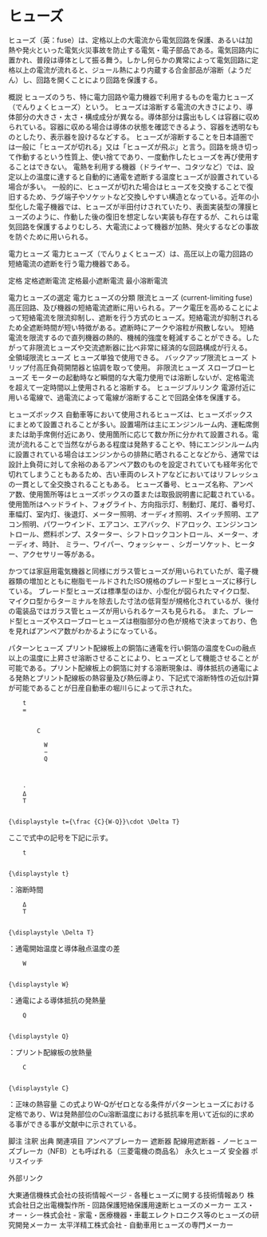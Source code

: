 # ヒューズ

ヒューズ（英：fuse）は、定格以上の大電流から電気回路を保護、あるいは加熱や発火といった電気火災事故を防止する電気・電子部品である。電気回路内に置かれ、普段は導体として振る舞う。しかし何らかの異常によって電気回路に定格以上の電流が流れると、ジュール熱により内蔵する合金部品が溶断（ようだん）し、回路を開くことにより回路を保護する。

概説
ヒューズのうち、特に電力回路や電力機器で利用するものを電力ヒューズ（でんりょくヒューズ）という。
ヒューズは溶断する電流の大きさにより、導体部分の大きさ・太さ・構成成分が異なる。導体部分は露出もしくは容器に収められている。容器に収める場合は導体の状態を確認できるよう、容器を透明なものとしたり、表示器を設けるなどする。
ヒューズが溶断することを日本語圏では一般に「ヒューズが切れる」又は「ヒューズが飛ぶ」と言う。回路を焼き切って作動するという性質上、使い捨てであり、一度動作したヒューズを再び使用することはできない。
電熱を利用する機器（ドライヤー、コタツなど）では、設定以上の温度に達すると自動的に通電を遮断する温度ヒューズが設置されている場合が多い。
一般的に、ヒューズが切れた場合はヒューズを交換することで復旧するため、ラグ端子やソケットなど交換しやすい構造となっている。近年の小型化した電子機器では、ヒューズが半田付けされていたり、表面実装型の薄膜ヒューズのように、作動した後の復旧を想定しない実装も存在するが、これらは電気回路を保護するよりむしろ、大電流によって機器が加熱、発火するなどの事故を防ぐために用いられる。

電力ヒューズ
電力ヒューズ（でんりょくヒューズ）は、高圧以上の電力回路の短絡電流の遮断を行う電力機器である。

定格
定格遮断電流
定格最小遮断電流
最小溶断電流

電力ヒューズの選定
電力ヒューズの分類
限流ヒューズ (current-limiting fuse)
高圧回路、及び機器の短絡電流遮断に用いられる。アーク電圧を高めることによって短絡電流を限流抑制し、遮断を行う方式のヒューズ。短絡電流が抑制されるため全遮断時間が短い特徴がある。遮断時にアークや溶粒が飛散しない。
短絡電流を限流するので直列機器の熱的、機械的強度を軽減することができる。したがって非限流ヒューズや交流遮断器に比べ非常に経済的な回路構成が行える。
全領域限流ヒューズ
ヒューズ単独で使用できる。
バックアップ限流ヒューズ
トリップ付高圧負荷開閉器と協調を取って使用。
非限流ヒューズ
スローブローヒューズ
モーターの起動時など瞬間的な大電力使用では溶断しないが、定格電流を超えて一定時間以上使用されると溶断する。
ヒュージブルリンク
電源付近に用いる電線で、過電流によって電線が溶断することで回路全体を保護する。

ヒューズボックス
自動車等において使用されるヒューズは、ヒューズボックスにまとめて設置されることが多い。設置場所は主にエンジンルーム内、運転席側または助手席側付近にあり、使用箇所に応じて数か所に分かれて設置される。電流が流れることで当然ながらある程度は発熱することや、特にエンジンルーム内に設置されている場合はエンジンからの排熱に晒されることなどから、通常では設計上負荷に対して余裕のあるアンペア数のものを設定されていても経年劣化で切れてしまうこともあるため、古い車両のレストアなどにおいてはリフレッシュの一貫として全交換されることもある。
ヒューズ番号、ヒューズ名称、アンペア数、使用箇所等はヒューズボックスの蓋または取扱説明書に記載されている。使用箇所はヘッドライト、フォグライト、方向指示灯、制動灯、尾灯、番号灯、車幅灯、室内灯、後退灯、メーター照明、オーディオ照明、スイッチ照明、エアコン照明、パワーウインド、エアコン、エアバック、ドアロック、エンジンコントロール、燃料ポンプ、スターター、シフトロックコントロール、メーター、オーディオ、時計、
ミラー、ワイパー、ウォッシャー 、シガーソケット、ヒーター、アクセサリー等がある。

かつては家庭用電気機器と同様にガラス管ヒューズが用いられていたが、電子機器類の増加とともに樹脂モールドされたISO規格のブレード型ヒューズに移行している。
ブレード型ヒューズは標準型のほか、小型化が図られたマイクロ型、マイクロ型からターミナルを除去した寸法の低背型が規格化されているが、後付の電装品ではガラス管ヒューズが用いられるケースも見られる。
また、ブレード型ヒューズやスローブローヒューズは樹脂部分の色が規格で決まっており、色を見ればアンペア数がわかるようになっている。

パターンヒューズ
プリント配線板上の銅箔に通電を行い銅箔の温度をCuの融点以上の温度に上昇させ溶断させることにより、ヒューズとして機能させることが可能である。プリント配線板上の銅箔に対する溶断現象は、導体抵抗の通電による発熱とプリント配線板の熱容量及び熱伝導より、下記式で溶断特性の近似計算が可能であることが日産自動車の堀川らによって示された。

  
    
      
        t
        =
        
          
            C
            
              W
              −
              Q
            
          
        
        ⋅
        Δ
        T
      
    
    {\displaystyle t={\frac {C}{W-Q}}\cdot \Delta T}
  

ここで式中の記号を下記に示す。

  
    
      
        t
      
    
    {\displaystyle t}
  
：溶断時間

  
    
      
        Δ
        T
      
    
    {\displaystyle \Delta T}
  
：通電開始温度と導体融点温度の差

  
    
      
        W
      
    
    {\displaystyle W}
  
：通電による導体抵抗の発熱量

  
    
      
        Q
      
    
    {\displaystyle Q}
  
：プリント配線板の放熱量

  
    
      
        C
      
    
    {\displaystyle C}
  
：正味の熱容量
この式よりW-Qがゼロとなる条件がパターンヒューズにおける定格であり、Wは発熱部位のCu溶断温度における抵抗率を用いて近似的に求める事ができる事が文献中に示されている。

脚注
注釈
出典
関連項目
アンペアブレーカー
遮断器
配線用遮断器 - ノーヒューズブレーカ（NFB）とも呼ばれる（三菱電機の商品名）
永久ヒューズ
安全器
ポリスイッチ

外部リンク

大東通信機株式会社の技術情報ページ - 各種ヒューズに関する技術情報あり
株式会社日之出電機製作所 - 回路保護短絡保護用速断ヒューズのメーカー
エス・オー・シー株式会社 - 家電・医療機器・車載エレクトロニクス等のヒューズの研究開発メーカー
太平洋精工株式会社 - 自動車用ヒューズの専門メーカー